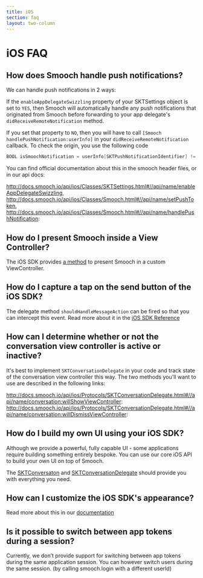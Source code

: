 ```yaml
---
title: iOS
section: faq
layout: two-column
---
```


# iOS FAQ

## How does Smooch handle push notifications?

We can handle push notifications in 2 ways:

If the `enableAppDelegateSwizzling` property of your SKTSettings object is set to `YES`, then Smooch will automatically handle any push notifications that originated from Smooch before forwarding to your app delegate's `didReceiveRemoteNotification` method.

If you set that property to `NO`, then you will have to call `[Smooch handlePushNotification:userInfo]` in your `didReceiveRemoteNotification` callback. To check the origin, you use the following code

```objectivec
BOOL isSmoochNotification = userInfo[SKTPushNotificationIdentifier] != nil
```

You can find official documentation about this in the smooch header files, or in our api docs:

http://docs.smooch.io/api/ios/Classes/SKTSettings.html#//api/name/enableAppDelegateSwizzling, http://docs.smooch.io/api/ios/Classes/Smooch.html#//api/name/setPushToken, http://docs.smooch.io/api/ios/Classes/Smooch.html#//api/name/handlePushNotification:

## How do I present Smooch inside a View Controller?

The iOS SDK provides [a method](http://docs.smooch.io/api/ios/Classes/Smooch.html#//api/name/newConversationViewController) to present Smooch in a custom ViewController.

## How do I capture a tap on the send button of the iOS SDK?

The delegate method `shouldHandleMessageAction` can be fired so that you can intercept this event. Read more about it in the [iOS SDK Reference](http://docs.smooch.io/api/ios/Protocols/SKTConversationDelegate.html#//api/name/conversation:shouldHandleMessageAction)

## How can I determine whether or not the conversation view controller is active or inactive?

It's best to implement `SKTConversationDelegate` in your code and track state of the conversation view controller this way. The two methods you'll want to use are described in the following links:

http://docs.smooch.io/api/ios/Protocols/SKTConversationDelegate.html#//api/name/conversation:willShowViewController:
http://docs.smooch.io/api/ios/Protocols/SKTConversationDelegate.html#//api/name/conversation:willDismissViewController:

## How do I build my own UI using your iOS SDK?

Although we provide a powerful, fully capable UI - some applications require building something entirely bespoke. You can use our core iOS API to build your own UI on top of Smooch.

The [SKTConversaton](http://docs.smooch.io/api/ios/Classes/SKTConversation.html) and [SKTConversationDelegate](http://docs.smooch.io/api/ios/Protocols/SKTConversationDelegate.html) should provide you with everything you need.

## How can I customize the iOS SDK's appearance?

Read more about this in our [documentation](/docs/native-ios-sdk/#styling-the-conversation-interface)

## Is it possible to switch between app tokens during a session?

Currently, we don’t provide support for switching between app tokens during the same application session. You can however switch users during the same session. (by calling smooch.login with a different userId)

